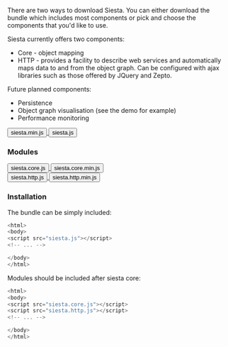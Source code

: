 There are two ways to download Siesta. You can either download the bundle which includes most components or pick and choose the components that you'd like to use.

Siesta currently offers two components:

* Core - object mapping
* HTTP - provides a facility to describe web services and automatically maps data to and from the object graph. Can be configured with ajax libraries such as those offered by JQuery and Zepto.

Future planned components:

* Persistence
* Object graph visualisation (see the demo for example) 
* Performance monitoring

<div class="row btn-row">
    <a class="download" href="https://github.com/mtford90/siesta/releases/download/{{site.version}}/siesta.min.js">
        <button class="btn">siesta.min.js</button>
    </a>
    <a class="download" href="https://github.com/mtford90/siesta/releases/download/{{site.version}}/siesta.js">
        <button class="btn">siesta.js</button>
    </a>
</div>

### Modules

<div class="row btn-row">
    <a class="download" href="https://github.com/mtford90/siesta/releases/download/{{site.version}}/siesta.js">
        <button class="btn">siesta.core.js</button>
    </a>
    <a class="download" href="https://github.com/mtford90/siesta/releases/download/{{site.version}}/siesta.min.js">
        <button class="btn">siesta.core.min.js</button>
    </a>
</div>

<div class="row btn-row">
    <a class="download" href="https://github.com/mtford90/siesta/releases/download/{{site.version}}/siesta.http.js">
        <button class="btn">siesta.http.js</button>
    </a>
     <a class="download"href="https://github.com/mtford90/siesta/releases/download/{{site.version}}/siesta.http.min.js">
        <button class="btn">siesta.http.min.js</button>
     </a>
</div>

### Installation

The bundle can be simply included:

```js
<html>
<body>
<script src="siesta.js"></script>
<!-- ... -->

</body>
</html>
```

Modules should be included after siesta core:

```javascript
<html>
<body>
<script src="siesta.core.js"></script>
<script src="siesta.http.js"></script>
<!-- ... -->

</body>
</html>
```